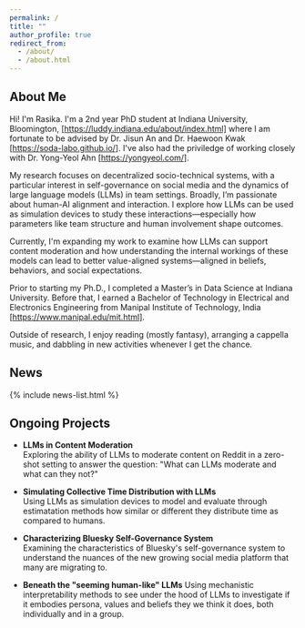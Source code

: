 ```yaml
---
permalink: /
title: ""
author_profile: true
redirect_from: 
  - /about/
  - /about.html
---
```


## About Me 
Hi! I'm Rasika. I'm a 2nd year PhD student at Indiana University, Bloomington, [https://luddy.indiana.edu/about/index.html] where I am fortunate to be advised by Dr. Jisun An and Dr. Haewoon Kwak [https://soda-labo.github.io/]. I've also had the priviledge of working closely with Dr. Yong-Yeol Ahn [https://yongyeol.com/]. 

My research focuses on decentralized socio-technical systems, with a particular interest in self-governance on social media and the dynamics of large language models (LLMs) in team settings. Broadly, I’m passionate about human-AI alignment and interaction. I explore how LLMs can be used as simulation devices to study these interactions—especially how parameters like team structure and human involvement shape outcomes.

Currently, I'm expanding my work to examine how LLMs can support content moderation and how understanding the internal workings of these models can lead to better value-aligned systems—aligned in beliefs, behaviors, and social expectations. 

Prior to starting my Ph.D., I completed a Master’s in Data Science at Indiana University. Before that, I earned a Bachelor of Technology in Electrical and Electronics Engineering from Manipal Institute of Technology, India [https://www.manipal.edu/mit.html].

Outside of research, I enjoy reading (mostly fantasy), arranging a cappella music, and dabbling in new activities whenever I get the chance.


## News 
{% include news-list.html %} 

## Ongoing Projects 

- **LLMs in Content Moderation**  
  Exploring the ability of LLMs to moderate content on Reddit in a zero-shot setting to answer the question: "What can LLMs moderate and what can they not?"

- **Simulating Collective Time Distribution with LLMs**  
  Using LLMs as simulation devices to model and evaluate through estimatation methods how similar or different they distribute time as compared to humans. 

- **Characterizing Bluesky Self-Governance System**  
  Examining the characteristics of Bluesky's self-governance system to understand the nuances of the new growing social media platform that many are migrating to. 

- **Beneath the "seeming human-like" LLMs**
  Using mechanistic interpretability methods to see under the hood of LLMs to investigate if it embodies persona, values and beliefs they we think it does, both individually and in a group.